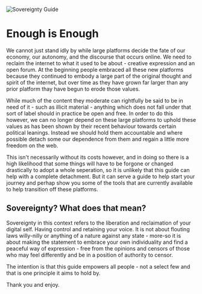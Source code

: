 ![Sovereignty Guide](/content/media/hero.png)

# Enough is Enough

We cannot just stand idly by while large platforms decide the fate of our economy, our autonomy, and the discourse that occurs online. We need to reclaim the internet to what it used to be about - creative expression and an open forum. At the beginning people embraced all these new platforms because they continued to embody a large part of the original thought and spirit of the internet, but over time as they have grown far larger than any prior platform thay have begun to erode those values.

While much of the content they moderate can rightfully be said to be in need of it - such as illicit material - anything which does not fall under that sort of label should in practice be open and free. In order to do this however, we can no longer depend on these large platforms to uphold these values as has been shown by their recent behaviour towards certain political leanings. Instead we should hold them accountable and where possible detach some our dependence from them and regain a little more freedom on the web.

This isn't necessarily without its costs however, and in doing so there is a high likelihood that some things will have to be forgone or changed drastically to adopt a whole seperation, so it is unlikely that this guide can help with a complete detachment. But it can serve a guide to help start your journey and perhap show you some of the tools that are currently available to help transition off these platforms.

## Sovereignty? What does that mean?

Sovereignty in this context refers to the liberation and reclaimation of your digital self. Having control and retaining your voice. It is not about flouting laws willy-nilly or anything of a nature against any state - more-so it is about making the statement to embrace your own individuality and find a peaceful way of expression - free from the opinions and censors of those who may feel differently and be in a position of authority to censor.

The intention is that this guide empowers all people - not a select few and that is one principle it aims to hold by.

Thank you and enjoy.

